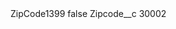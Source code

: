 <?xml version="1.0" encoding="UTF-8"?>
<CustomMetadata xmlns="http://soap.sforce.com/2006/04/metadata" xmlns:xsi="http://www.w3.org/2001/XMLSchema-instance" xmlns:xsd="http://www.w3.org/2001/XMLSchema">
    <label>ZipCode1399</label>
    <protected>false</protected>
    <values>
        <field>Zipcode__c</field>
        <value xsi:type="xsd:string">30002</value>
    </values>
</CustomMetadata>
